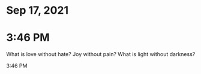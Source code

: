 # Sep 17, 2021

# 3:46 PM

What is love without hate? Joy without pain? What is light without darkness?

3:46 PM
